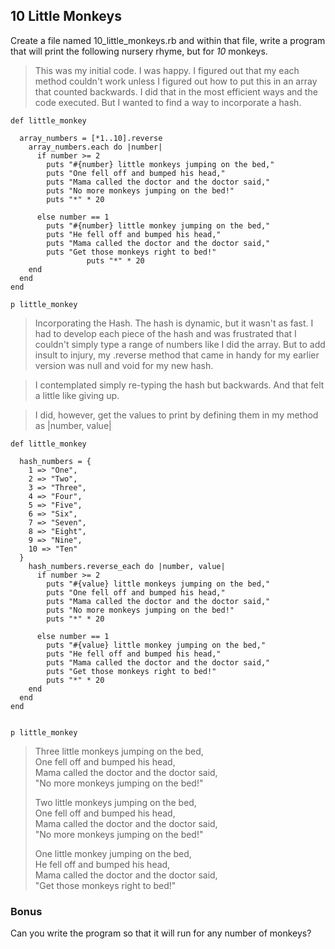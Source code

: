 ## 10 Little Monkeys

Create a file named 10_little_monkeys.rb and within that file, write a program that will print the following nursery rhyme, but for *10* monkeys.

> This was my initial code.  I was happy.  I figured out that my each method couldn't work unless I figured out how to put this in an array that counted backwards.  I did that in the most efficient ways and the code executed.  But I wanted to find a way to incorporate a hash.
```
def little_monkey

  array_numbers = [*1..10].reverse
    array_numbers.each do |number|
      if number >= 2
        puts "#{number} little monkeys jumping on the bed,"
        puts "One fell off and bumped his head,"
        puts "Mama called the doctor and the doctor said,"
        puts "No more monkeys jumping on the bed!"
        puts "*" * 20

      else number == 1
        puts "#{number} little monkey jumping on the bed,"
        puts "He fell off and bumped his head,"
        puts "Mama called the doctor and the doctor said,"
        puts "Get those monkeys right to bed!"
                 puts "*" * 20
    end
  end
end

p little_monkey
```

> Incorporating the Hash.  The hash is dynamic, but it wasn't as fast.  I had to develop each piece of the hash and was frustrated that I couldn't simply type a range of numbers like I did the array.  But to add insult to injury, my .reverse method that came in handy for my earlier version was null and void for my new hash.  

> I contemplated simply re-typing the hash but backwards.  And that felt a little like giving up.

> I did, however, get the values to print by defining them in my method as |number, value|

```
def little_monkey

  hash_numbers = {
    1 => "One",
    2 => "Two",
    3 => "Three",
    4 => "Four",
    5 => "Five",
    6 => "Six",
    7 => "Seven",
    8 => "Eight",
    9 => "Nine",
    10 => "Ten"
  }
    hash_numbers.reverse_each do |number, value|
      if number >= 2
        puts "#{value} little monkeys jumping on the bed,"
        puts "One fell off and bumped his head,"
        puts "Mama called the doctor and the doctor said,"
        puts "No more monkeys jumping on the bed!"
        puts "*" * 20

      else number == 1
        puts "#{value} little monkey jumping on the bed,"
        puts "He fell off and bumped his head,"
        puts "Mama called the doctor and the doctor said,"
        puts "Get those monkeys right to bed!"
        puts "*" * 20
    end
  end
end


p little_monkey

```


> Three little monkeys jumping on the bed,  
> One fell off and bumped his head,  
> Mama called the doctor and the doctor said,  
> "No more monkeys jumping on the bed!"
>
> Two little monkeys jumping on the bed,  
> One fell off and bumped his head,  
> Mama called the doctor and the doctor said,  
> "No more monkeys jumping on the bed!"
>
> One little monkey jumping on the bed,  
> He fell off and bumped his head,  
> Mama called the doctor and the doctor said,  
> "Get those monkeys right to bed!"

### Bonus
Can you write the program so that it will run for any number of monkeys?
